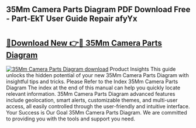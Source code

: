 ## 35Mm Camera Parts Diagram PDF Download Free - Part-EkT User Guide Repair afyYx

# <h2><a href="http://dfhj5u.blite.top/?on=35Mm+Camera+Parts+Diagram">🔗Download New 👉🔴 35Mm Camera Parts Diagram</a></h2>

[![35Mm Camera Parts Diagram download](https://i.imgur.com/lujVjoI.png)](http://dfhj5u.blite.top/?on=35Mm+Camera+Parts+Diagram)
Product Insights This guide unlocks the hidden potential of your new 35Mm Camera Parts Diagram with insightful tips and tricks. Please Refer to the Index 35Mm Camera Parts Diagram The index at the end of this manual can help you quickly locate relevant information. 35Mm Camera Parts Diagram advanced features include geolocation, smart alerts, customizable themes, and multi-user access, all easily controlled through the user-friendly and intuitive interface. Your Success is Our Goal 35Mm Camera Parts Diagram. We are committed to providing you with the tools and support you need.

